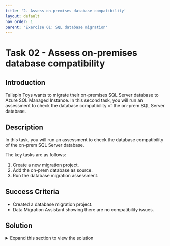 ```yaml
---
title: '2. Assess on-premises database compatibility'
layout: default
nav_order: 1
parent: 'Exercise 01: SQL database migration'
---
```


# Task 02 - Assess on-premises database compatibility

## Introduction

Tailspin Toys wants to migrate their on-premises SQL Server database to Azure SQL Managed Instance. In this second task, you will run an assessment to check the database compatibility of the on-prem SQL Server database.

## Description

In this task, you will run an assessment to check the database compatibility of the on-prem SQL Server database. 

The key tasks are as follows:
1. Create a new migration project.
2. Add the on-prem database as source.
3. Run the database migration assessment.

## Success Criteria

* Created a database migration project.
* Data Migration Assistant showing there are no compatibility issues.

## Solution

<details markdown="block">
<summary>Expand this section to view the solution</summary>

1. Run the **Microsoft Data Migration Assistant** previously installed.

    ![The Data Migration Assistant application is shown.](/Hands-on%20lab/images/ms-data-migration-assistant-windows.png "Data Migration Assistant")

2. On the left, select the Plus sign (`+`) button to create a new project, and enter the following values, then select **Create**.

    - **Project type**: Assessment
    - **Project name**: Tailspin
    - **Assessment type**: Database Engine
    - **Source server type**: SQL Server
    - **Target server type**: Azure SQL Database Managed Instance

    ![The New project dialog is shown with the required values entered in the fields.](/Hands-on%20lab/images/ms-data-migration-assistant-new-project.png "Data Migration Assistant New project dialog with values entered")

3. On the **Options** tab, ensure the **Check database compatibility** and **Check feature parity** report types are selected, then select **Next**.

    ![The Options step is shown with Check database compatibility and Check feature parity options selected.](/Hands-on%20lab/images/2022-10-07-21-17-11.png "Data Migration Assistant Options pane")

4. On the **Connect to a server** prompt, enter `localhost` for the     **Server name**, and check the **Trust server certificate** option, then select **Connect**.

    ![The Connect to a server dialog box is shown with the values entered to connect to localhost and to trust the server certificate.](/Hands-on%20lab/images/ms-data-migration-assistant-assessment-connect-to-server-localhost.png "Connect to a server configured for localhost")

5. On the **Add sources** prompt, select the **WideWorldImporters** database, then select **Add**.

    ![The Add sources dialog box is shown with the WideWorldImporters database selected.](/Hands-on%20lab/images/2022-10-07-21-18-32.png "Add sources with WideWorldImporters database selected")

6. Select **Start Assessment** in the lower right.

    ![The Select sources step is shown with the WideWorldImporters database shown as previously selected and the Start Assessment button is highlighted.](/Hands-on%20lab/images/ms-data-migration-assistant-assessment-start-assessment-button.png "Data Migration Assistant with the Start Assessment button highlighted")

7. On the **Review results** pane, you should see a message that states, "**There are no feature parity issues with your server instance.**"

    ![The Review results step is shown with the 'There are no feature parity issues with your server instance' message shown.](/Hands-on%20lab/images/ms-data-migration-assistant-assessment-no-feature-parity-issues.png "Data Migration Assistant showing there are no feature parity issues")

8. On the top left of the **Review results** pane, select **Compatibility issues**.

    ![The Compatibility issues option is selected on the Review results pane.](/Hands-on%20lab/images/ms-data-migration-assistant-assessment-no-compatibility-issues-selected.png "Compatibility issues selected")

9. On the **Review results** pane, you should see a message that "**There are no compatibility issues with your database**".

    ![The Review results pane is shown with Compatibility issues selected and showing the 'There are no compatibility issues with your database' message shown.](/Hands-on%20lab/images/ms-data-migration-assistant-assessment-no-compatibility-issues.png "Data Migration Assistant showing there are no compatibility issues")

10. The Data Migration Assessment is complete. If there were feature parity or compatibility issues found, then you would need to address those before migrating the SQL Server database to Azure SQL MI.

</details>